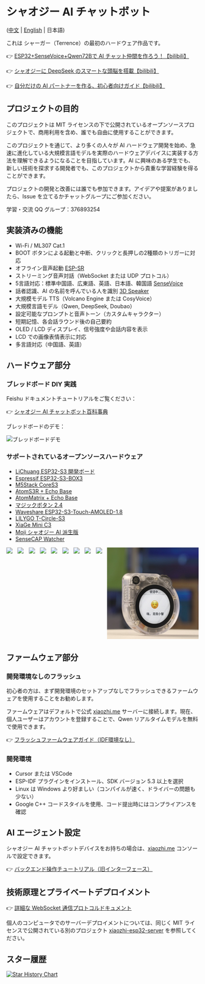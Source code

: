 # シャオジー AI チャットボット

([中文](README.md) | [English](README_en.md) | 日本語)

これは シャーガー（Terrence）の最初のハードウェア作品です。

👉 [ESP32+SenseVoice+Qwen72Bで AI チャット仲間を作ろう！【bilibili】](https://www.bilibili.com/video/BV11msTenEH3/)

👉 [シャオジーに DeepSeek のスマートな頭脳を搭載【bilibili】](https://www.bilibili.com/video/BV1GQP6eNEFG/)

👉 [自分だけの AI パートナーを作る、初心者向けガイド【bilibili】](https://www.bilibili.com/video/BV1XnmFYLEJN/)

## プロジェクトの目的

このプロジェクトは MIT ライセンスの下で公開されているオープンソースプロジェクトで、商用利用を含め、誰でも自由に使用することができます。

このプロジェクトを通じて、より多くの人々が AI ハードウェア開発を始め、急速に進化している大規模言語モデルを実際のハードウェアデバイスに実装する方法を理解できるようになることを目指しています。AI に興味のある学生でも、新しい技術を探求する開発者でも、このプロジェクトから貴重な学習経験を得ることができます。

プロジェクトの開発と改善には誰でも参加できます。アイデアや提案がありましたら、Issue を立てるかチャットグループにご参加ください。

学習・交流 QQ グループ：376893254

## 実装済みの機能

- Wi-Fi / ML307 Cat.1 
- BOOT ボタンによる起動と中断、クリックと長押しの2種類のトリガーに対応
- オフライン音声起動 [ESP-SR](https://github.com/espressif/esp-sr)
- ストリーミング音声対話（WebSocket または UDP プロトコル）
- 5言語対応：標準中国語、広東語、英語、日本語、韓国語 [SenseVoice](https://github.com/FunAudioLLM/SenseVoice)
- 話者認識、AI の名前を呼んでいる人を識別 [3D Speaker](https://github.com/modelscope/3D-Speaker)
- 大規模モデル TTS（Volcano Engine または CosyVoice）
- 大規模言語モデル（Qwen, DeepSeek, Doubao）
- 設定可能なプロンプトと音声トーン（カスタムキャラクター）
- 短期記憶、各会話ラウンド後の自己要約
- OLED / LCD ディスプレイ、信号強度や会話内容を表示
- LCD での画像表情表示に対応
- 多言語対応（中国語、英語）

## ハードウェア部分

### ブレッドボード DIY 実践

Feishu ドキュメントチュートリアルをご覧ください：

👉 [シャオジー AI チャットボット百科事典](https://ccnphfhqs21z.feishu.cn/wiki/F5krwD16viZoF0kKkvDcrZNYnhb?from=from_copylink)

ブレッドボードのデモ：

![ブレッドボードデモ](docs/wiring2.jpg)

### サポートされているオープンソースハードウェア

- <a href="https://oshwhub.com/li-chuang-kai-fa-ban/li-chuang-shi-zhan-pai-esp32-s3-kai-fa-ban" target="_blank" title="LiChuang ESP32-S3 開発ボード">LiChuang ESP32-S3 開発ボード</a>
- <a href="https://github.com/espressif/esp-box" target="_blank" title="Espressif ESP32-S3-BOX3">Espressif ESP32-S3-BOX3</a>
- <a href="https://docs.m5stack.com/zh_CN/core/CoreS3" target="_blank" title="M5Stack CoreS3">M5Stack CoreS3</a>
- <a href="https://docs.m5stack.com/en/atom/Atomic%20Echo%20Base" target="_blank" title="AtomS3R + Echo Base">AtomS3R + Echo Base</a>
- <a href="https://docs.m5stack.com/en/core/ATOM%20Matrix" target="_blank" title="AtomMatrix + Echo Base">AtomMatrix + Echo Base</a>
- <a href="https://gf.bilibili.com/item/detail/1108782064" target="_blank" title="マジックボタン 2.4">マジックボタン 2.4</a>
- <a href="https://www.waveshare.net/shop/ESP32-S3-Touch-AMOLED-1.8.htm" target="_blank" title="Waveshare ESP32-S3-Touch-AMOLED-1.8">Waveshare ESP32-S3-Touch-AMOLED-1.8</a>
- <a href="https://github.com/Xinyuan-LilyGO/T-Circle-S3" target="_blank" title="LILYGO T-Circle-S3">LILYGO T-Circle-S3</a>
- <a href="https://oshwhub.com/tenclass01/xmini_c3" target="_blank" title="XiaGe Mini C3">XiaGe Mini C3</a>
- <a href="https://oshwhub.com/movecall/moji-xiaozhi-ai-derivative-editi" target="_blank" title="Movecall Moji ESP32S3">Moji シャオジー AI 派生版</a>
- <a href="https://www.seeedstudio.com/SenseCAP-Watcher-W1-A-p-5979.html" target="_blank" title="SenseCAP Watcher">SenseCAP Watcher</a>

<div style="display: flex; justify-content: space-between;">
  <a href="docs/v1/lichuang-s3.jpg" target="_blank" title="LiChuang ESP32-S3 開発ボード">
    <img src="docs/v1/lichuang-s3.jpg" width="240" />
  </a>
  <a href="docs/v1/espbox3.jpg" target="_blank" title="Espressif ESP32-S3-BOX3">
    <img src="docs/v1/espbox3.jpg" width="240" />
  </a>
  <a href="docs/v1/m5cores3.jpg" target="_blank" title="M5Stack CoreS3">
    <img src="docs/v1/m5cores3.jpg" width="240" />
  </a>
  <a href="docs/v1/atoms3r.jpg" target="_blank" title="AtomS3R + Echo Base">
    <img src="docs/v1/atoms3r.jpg" width="240" />
  </a>
  <a href="docs/v1/magiclick.jpg" target="_blank" title="MagiClick 2.4">
    <img src="docs/v1/magiclick.jpg" width="240" />
  </a>
  <a href="docs/v1/waveshare.jpg" target="_blank" title="Waveshare ESP32-S3-Touch-AMOLED-1.8">
    <img src="docs/v1/waveshare.jpg" width="240" />
  </a>
  <a href="docs/lilygo-t-circle-s3.jpg" target="_blank" title="LILYGO T-Circle-S3">
    <img src="docs/lilygo-t-circle-s3.jpg" width="240" />
  </a>
  <a href="docs/xmini-c3.jpg" target="_blank" title="Xmini C3">
    <img src="docs/xmini-c3.jpg" width="240" />
  </a>
  <a href="docs/v1/movecall-moji-esp32s3.jpg" target="_blank" title="Moji">
    <img src="docs/v1/movecall-moji-esp32s3.jpg" width="240" />
  </a>
  <a href="docs/v1/sensecap_watcher.jpg" target="_blank" title="SenseCAP Watcher">
    <img src="docs/v1/sensecap_watcher.jpg" width="240" />
  </a>
</div>

## ファームウェア部分

### 開発環境なしのフラッシュ

初心者の方は、まず開発環境のセットアップなしでフラッシュできるファームウェアを使用することをお勧めします。

ファームウェアはデフォルトで公式 [xiaozhi.me](https://xiaozhi.me) サーバーに接続します。現在、個人ユーザーはアカウントを登録することで、Qwen リアルタイムモデルを無料で使用できます。

👉 [フラッシュファームウェアガイド（IDF環境なし）](https://ccnphfhqs21z.feishu.cn/wiki/Zpz4wXBtdimBrLk25WdcXzxcnNS)

### 開発環境

- Cursor または VSCode
- ESP-IDF プラグインをインストール、SDK バージョン 5.3 以上を選択
- Linux は Windows より好ましい（コンパイルが速く、ドライバーの問題も少ない）
- Google C++ コードスタイルを使用、コード提出時にはコンプライアンスを確認

## AI エージェント設定

シャオジー AI チャットボットデバイスをお持ちの場合は、[xiaozhi.me](https://xiaozhi.me) コンソールで設定できます。

👉 [バックエンド操作チュートリアル（旧インターフェース）](https://www.bilibili.com/video/BV1jUCUY2EKM/)

## 技術原理とプライベートデプロイメント

👉 [詳細な WebSocket 通信プロトコルドキュメント](docs/websocket.md)

個人のコンピュータでのサーバーデプロイメントについては、同じく MIT ライセンスで公開されている別のプロジェクト [xiaozhi-esp32-server](https://github.com/xinnan-tech/xiaozhi-esp32-server) を参照してください。

## スター履歴

<a href="https://star-history.com/#78/xiaozhi-esp32&Date">
 <picture>
   <source media="(prefers-color-scheme: dark)" srcset="https://api.star-history.com/svg?repos=78/xiaozhi-esp32&type=Date&theme=dark" />
   <source media="(prefers-color-scheme: light)" srcset="https://api.star-history.com/svg?repos=78/xiaozhi-esp32&type=Date" />
   <img alt="Star History Chart" src="https://api.star-history.com/svg?repos=78/xiaozhi-esp32&type=Date" />
 </picture>
</a> 
